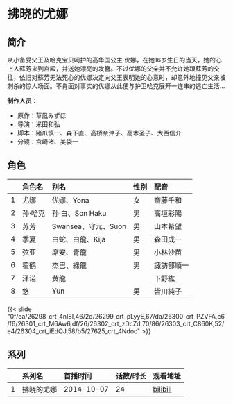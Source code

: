# 拂晓的尤娜


## 简介

从小备受父王及哈克宝贝呵护的高华国公主‧优娜，在她16岁生日的当天，她的心上人蘇芳来到宫殿，并送她漂亮的发簪。不过优娜的父亲并不允许她跟蘇芳的交往，依旧对蘇芳无法死心的优娜决定向父王表明她的心意时，却意外地撞见父亲被刺杀的惊人场面。不肯面对事实的优娜从此便与护卫哈克展开一连串的逃亡生活…

**制作人员：**
- 原作：草凪みずほ
- 导演：米田和弘
- 脚本：猪爪慎一、森下直、高桥奈津子、高木圣子、大西信介
- 分镜：宫崎渚、美袋一

## 角色

|     |   角色名   |   别名  | 性别 |  配音  |
|:--- |:------  |:----      |:---  |:--   |
| 1 | 尤娜 | 优娜、Yona | 女 | 斎藤千和 |
| 2 | 孙·哈克 | 孙·白、Son Haku | 男 | 高垣彩陽 |
| 3 | 苏芳 | Swansea、守元、Suon | 男 | 山本希望 |
| 4 | 季夏 | 白蛇、白龍、Kija | 男 | 森田成一 |
| 5 | 弦亚 | 席安、青龍 | 男 | 小林沙苗 |
| 6 | 翟鹤 | 杰巴、緑龍 | 男 | 諏訪部順一 |
| 7 | 泽诺 | 黄龍 |  | 下野紘 |
| 8 | 悠 | Yun | 男 | 皆川純子 |

{{< slide "0f/ea/26298_crt_4nI8I,46/2d/26299_crt_pLyyE,67/da/26300_crt_PZVFA,c6/f6/26301_crt_M6Aw6,df/26/26302_crt_zDcZd,70/86/26303_crt_C860K,52/e4/26304_crt_iEdQJ,58/b5/27625_crt_4Ndoc" >}}

## 系列

|     |   系列名   |   首播时间  | 话数/时长  | 观看地址 |
|:---  |:------    |:----      |:---       |:---  |
| 1 | 拂晓的尤娜 | 2014-10-07 | 24 | [bilibili](https://www.bilibili.com/bangumi/play/ep80042)  |



